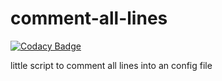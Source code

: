 # comment-all-lines

[![Codacy Badge](https://api.codacy.com/project/badge/Grade/b39ed39768fb42008eac8518c1521b64)](https://app.codacy.com/gh/Sanchez-Industries/comment-all-lines?utm_source=github.com&utm_medium=referral&utm_content=Sanchez-Industries/comment-all-lines&utm_campaign=Badge_Grade_Settings)

little script to comment all lines into an config file
